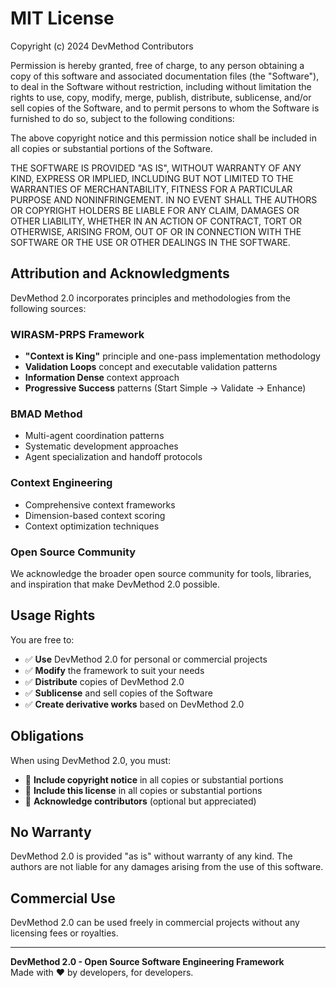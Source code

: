 # MIT License

Copyright (c) 2024 DevMethod Contributors

Permission is hereby granted, free of charge, to any person obtaining a copy
of this software and associated documentation files (the "Software"), to deal
in the Software without restriction, including without limitation the rights
to use, copy, modify, merge, publish, distribute, sublicense, and/or sell
copies of the Software, and to permit persons to whom the Software is
furnished to do so, subject to the following conditions:

The above copyright notice and this permission notice shall be included in all
copies or substantial portions of the Software.

THE SOFTWARE IS PROVIDED "AS IS", WITHOUT WARRANTY OF ANY KIND, EXPRESS OR
IMPLIED, INCLUDING BUT NOT LIMITED TO THE WARRANTIES OF MERCHANTABILITY,
FITNESS FOR A PARTICULAR PURPOSE AND NONINFRINGEMENT. IN NO EVENT SHALL THE
AUTHORS OR COPYRIGHT HOLDERS BE LIABLE FOR ANY CLAIM, DAMAGES OR OTHER
LIABILITY, WHETHER IN AN ACTION OF CONTRACT, TORT OR OTHERWISE, ARISING FROM,
OUT OF OR IN CONNECTION WITH THE SOFTWARE OR THE USE OR OTHER DEALINGS IN THE
SOFTWARE.

## Attribution and Acknowledgments

DevMethod 2.0 incorporates principles and methodologies from the following sources:

### WIRASM-PRPS Framework
- **"Context is King"** principle and one-pass implementation methodology
- **Validation Loops** concept and executable validation patterns
- **Information Dense** context approach
- **Progressive Success** patterns (Start Simple → Validate → Enhance)

### BMAD Method
- Multi-agent coordination patterns
- Systematic development approaches
- Agent specialization and handoff protocols

### Context Engineering
- Comprehensive context frameworks
- Dimension-based context scoring
- Context optimization techniques

### Open Source Community
We acknowledge the broader open source community for tools, libraries, and inspiration that make DevMethod 2.0 possible.

## Usage Rights

You are free to:
- ✅ **Use** DevMethod 2.0 for personal or commercial projects
- ✅ **Modify** the framework to suit your needs
- ✅ **Distribute** copies of DevMethod 2.0
- ✅ **Sublicense** and sell copies of the Software
- ✅ **Create derivative works** based on DevMethod 2.0

## Obligations

When using DevMethod 2.0, you must:
- 📄 **Include copyright notice** in all copies or substantial portions
- 📄 **Include this license** in all copies or substantial portions
- 🙏 **Acknowledge contributors** (optional but appreciated)

## No Warranty

DevMethod 2.0 is provided "as is" without warranty of any kind. The authors are not liable for any damages arising from the use of this software.

## Commercial Use

DevMethod 2.0 can be used freely in commercial projects without any licensing fees or royalties.

---

**DevMethod 2.0 - Open Source Software Engineering Framework**  
Made with ❤️ by developers, for developers.
